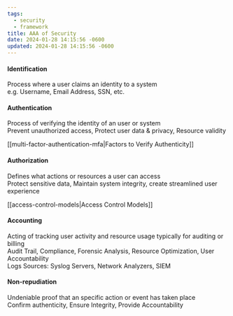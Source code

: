 ```yaml
---
tags:
  - security
  - framework
title: AAA of Security
date: 2024-01-28 14:15:56 -0600
updated: 2024-01-28 14:15:56 -0600
---
```


#### Identification
Process where a user claims an identity to a system  
e.g. Username, Email Address, SSN, etc.

#### Authentication
Process of verifying the identity of an user or system  
Prevent unauthorized access, Protect user data & privacy, Resource validity

[[multi-factor-authentication-mfa|Factors to Verify Authenticity]]

#### Authorization
Defines what actions or resources a user can access  
Protect sensitive data, Maintain system integrity, create streamlined user experience

[[access-control-models|Access Control Models]]

#### Accounting
Acting of tracking user activity and resource usage typically for auditing or billing  
Audit Trail, Compliance, Forensic Analysis, Resource Optimization, User Accountability  
Logs Sources: Syslog Servers, Network Analyzers, SIEM

#### Non-repudiation
Undeniable proof that an specific action or event has taken place  
Confirm authenticity, Ensure Integrity, Provide Accountability
